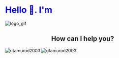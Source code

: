 <div><h1 style="color:blue; " align="left">Hello 👋. I'm</h1>
<img  src="https://api.products.aspose.app/slides/api/Common/DownloadFile/2754758d-a304-437e-9299-5e9a28ffea2d?file=result.gif" align="" alt="logo_gif">
  <h2 align="center">How can I help you?</h2>
</div>
<div>

<img style="width=:150px" align="left" src="https://github-readme-stats.vercel.app/api?username=otamurod2003&theme=radical&show_icons=true&&locale=en" alt="otamurod2003" />
<img style="width=:150px" align="center" src="https://github-readme-streak-stats.herokuapp.com/?user=otamurod2003&theme=radical" alt="otamurod2003" />

</div>
